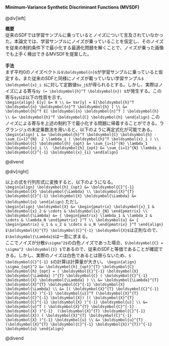 #### Minimum-Variance Synthetic Discriminant Functions (MVSDF)

@div[left]

__概要__<br>
従来のSDFでは学習サンプルに乗っているとノイズについて言及されていなかった。本論文では、学習サンプルにノイズが乗っていることを仮定し、そのノイズを従来の制約条件下で最小化する最適化問題を解くことで、ノイズが乗った画像でも上手く検出できるMVSDFを提案した。<br>
<br>
__手法__<br>
まず平均0のノイズベクトル`$\boldsymbol{n}$`が学習サンプルに乗っていると仮定する。また従来のSDFと同様にノイズが載っていない学習サンプル`$ \boldsymbol{x}_i $`に対して定数値`$u_j$`が得られるとする。しかし、実際はノイズによる寄与`$y (= \boldsymbol{h}^T \boldsymbol{n}) $`が発生する。この寄与`$y$`は以下の性質を示す。<br>
`\begin{align} E[y] &= 0 \\ &= Var[y] = E[\boldsymbol{h}^T \boldsymbol{n} \boldsymbol{n}^T \boldsymbol{h} ] \\ &= \boldsymbol{h}^T E[ \boldsymbol{n} \boldsymbol{n}^T ] \boldsymbol{h} \\ &= \boldsymbol{h}^T \boldsymbol{C} \boldsymbol{h} \end{align}`
このノイズによる寄与を上述の制約下で最小化する問題に帰着することができる。ラグランジュの未定乗数法を用いると、以下のように再定式化が可能である。<br>
`\begin{align} L &= \boldsymbol{h}^T \boldsymbol{C} \boldsymbol{h} - \sum_{i=1}^{N}  2 \lambda_i ( \boldsymbol{h}^T \boldsymbol{x}_i ) \\ \boldsymbol{C} \boldsymbol{h}_{opt} &= \sum_{i=1}^{N} \lambda_1 \boldsymbol{x}_i \\  \boldsymbol{h}_{opt} &= \sum_{i=1}^{N} \lambda_i \boldsymbol{C}^{-1} \boldsymbol{x}_{i} \end{align}`

@divend

@div[right]

以上の式を行列形式に変換すると、以下のようになる。<br>
`\begin{align} \boldsymbol{h}_{opt} &= \boldsymbol{C}^{-1} \boldsymbol{X} \boldsymbol{\Lambda} \\ \boldsymbol{X}^{T} \boldsymbol{C}^{-1} \boldsymbol{X} \boldsymbol{\Lambda} &= \boldsymbol{u} \end{align}`
ただし<br>
`\begin{align} \boldsymbol{X} &= \begin{pmatrix} \boldsymbol{x}_1 & \boldsymbol{x}_2 & \cdots & \boldsymbol{x}_{N} \end{pmatrix} \\ \boldsymbol{\Lambda} &= { \begin{pmatrix} \lambda_1 & \lambda_2 & \cdots & \lambda_N \end{pmatrix} }^T \\ \boldsymbol{u} &= { \begin{pmatrix} u_1 & u_2 & \cdots & u_N \end{pmatrix} }^T \end{align}`
`$\boldsymbol{X}^{T} \boldsymbol{C}^{-1} \boldsymbol{X}$`は正則なので、`$\boldsymbol{\Lambda}$`は一意に求まる。<br>
ここでノイズが分散`$\sigma^2$`の白色ノイズであった場合、`$\boldsymbol{C} = \sigma^2 \boldsymbol{I} $`であるので、従来のSDFと等価であることが確認できる。しかし、実際のノイズは白色であるとは限らないため、`$ \boldsymbol{C}^{-1} $`の計算は計算量が大きい。
`\begin{align} \sigma_{opt}^2 &= \boldsymbol{h}_{opt}^{T} \boldsymbol{C} \boldsymbol{h}_{opt} = ( \boldsymbol{C}^{-1} \boldsymbol{X} \boldsymbol{\Lambda} )^{T} \boldsymbol{C} ( \boldsymbol{C}^{-1} \boldsymbol{X} \boldsymbol{\Lambda} ) \\ &= \boldsymbol{\Lambda}^{T} \boldsymbol{X}^{T} \boldsymbol{C}^{-1} \boldsymbol{X} \boldsymbol{\Lambda} \\ &= [( \boldsymbol{X}^{T} \boldsymbol{C}^{-1} \boldsymbol{X} )^{-1} \boldsymbol{u}]^T (\boldsymbol{X}^{T} \boldsymbol{C}^{-1} \boldsymbol{X}) [( \boldsymbol{X}^{T} \boldsymbol{C}^{-1} \boldsymbol{X} )^{-1} \boldsymbol{u}] \\ &= \boldsymbol{u}^T ( \boldsymbol{X}^{T} \boldsymbol{C}^{-1} \boldsymbol{X} )^{-1}  (\boldsymbol{X}^{T} \boldsymbol{C}^{-1} \boldsymbol{X}) ( \boldsymbol{X}^{T} \boldsymbol{C}^{-1} \boldsymbol{X} )^{-1} \boldsymbol{u} \\ &= \boldsymbol{u}^{T} (\boldsymbol{X}^{T} \boldsymbol{C}^{-1} \boldsymbol{X})^{T})^{-1} \boldsymbol{u} \end{align}`


@divend
